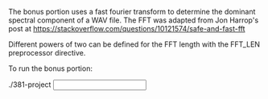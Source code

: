 The bonus portion uses a fast fourier transform to determine the dominant spectral component of a WAV file.
The FFT was adapted from Jon Harrop's post at https://stackoverflow.com/questions/10121574/safe-and-fast-fft

Different powers of two can be defined for the FFT length with the FFT_LEN preprocessor directive.

To run the bonus portion:

./381-project <input filename>
